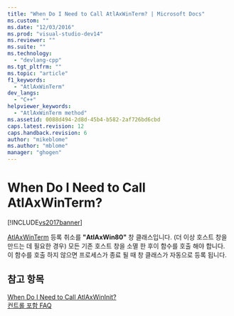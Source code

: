 ```yaml
---
title: "When Do I Need to Call AtlAxWinTerm? | Microsoft Docs"
ms.custom: ""
ms.date: "12/03/2016"
ms.prod: "visual-studio-dev14"
ms.reviewer: ""
ms.suite: ""
ms.technology: 
  - "devlang-cpp"
ms.tgt_pltfrm: ""
ms.topic: "article"
f1_keywords: 
  - "AtlAxWinTerm"
dev_langs: 
  - "C++"
helpviewer_keywords: 
  - "AtlAxWinTerm method"
ms.assetid: 0088d494-2d8d-45b4-b582-2af726bd6cbd
caps.latest.revision: 12
caps.handback.revision: 6
author: "mikeblome"
ms.author: "mblome"
manager: "ghogen"
---
```

# When Do I Need to Call AtlAxWinTerm?
[!INCLUDE[vs2017banner](../assembler/inline/includes/vs2017banner.md)]

[AtlAxWinTerm](../Topic/AtlAxWinTerm.md) 등록 취소를  **"AtlAxWin80"** 창 클래스입니다.  \(더 이상 호스트 창을 만드는 데 필요한 경우\) 모든 기존 호스트 창을 소멸 한 후이 함수를 호출 해야 합니다.  이 함수를 호출 하지 않으면 프로세스가 종료 될 때 창 클래스가 자동으로 등록 됩니다.  
  
## 참고 항목  
 [When Do I Need to Call AtlAxWinInit?](../atl/when-do-i-need-to-call-atlaxwininit-q.md)   
 [컨트롤 포함 FAQ](../atl/atl-control-containment-faq.md)